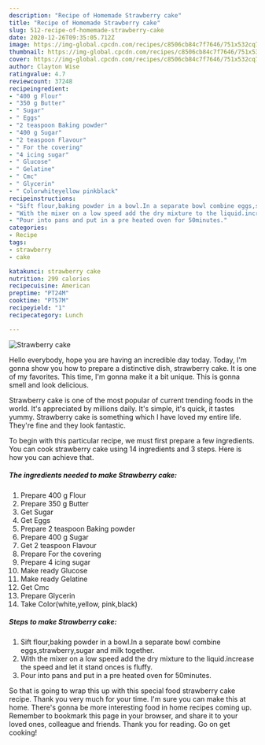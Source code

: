 ```yaml
---
description: "Recipe of Homemade Strawberry cake"
title: "Recipe of Homemade Strawberry cake"
slug: 512-recipe-of-homemade-strawberry-cake
date: 2020-12-26T09:35:05.712Z
image: https://img-global.cpcdn.com/recipes/c8506cb84c7f7646/751x532cq70/strawberry-cake-recipe-main-photo.jpg
thumbnail: https://img-global.cpcdn.com/recipes/c8506cb84c7f7646/751x532cq70/strawberry-cake-recipe-main-photo.jpg
cover: https://img-global.cpcdn.com/recipes/c8506cb84c7f7646/751x532cq70/strawberry-cake-recipe-main-photo.jpg
author: Clayton Wise
ratingvalue: 4.7
reviewcount: 37248
recipeingredient:
- "400 g Flour"
- "350 g Butter"
- " Sugar"
- " Eggs"
- "2 teaspoon Baking powder"
- "400 g Sugar"
- "2 teaspoon Flavour"
- " For the covering"
- "4 icing sugar"
- " Glucose"
- " Gelatine"
- " Cmc"
- " Glycerin"
- " Colorwhiteyellow pinkblack"
recipeinstructions:
- "Sift flour,baking powder in a bowl.In a separate bowl combine eggs,strawberry,sugar and milk together."
- "With the mixer on a low speed add the dry mixture to the liquid.increase the speed and let it stand onces is fluffy."
- "Pour into pans and put in a pre heated oven for 50minutes."
categories:
- Recipe
tags:
- strawberry
- cake

katakunci: strawberry cake 
nutrition: 299 calories
recipecuisine: American
preptime: "PT24M"
cooktime: "PT57M"
recipeyield: "1"
recipecategory: Lunch

---
```



![Strawberry cake](https://img-global.cpcdn.com/recipes/c8506cb84c7f7646/751x532cq70/strawberry-cake-recipe-main-photo.jpg)

Hello everybody, hope you are having an incredible day today. Today, I'm gonna show you how to prepare a distinctive dish, strawberry cake. It is one of my favorites. This time, I'm gonna make it a bit unique. This is gonna smell and look delicious.



Strawberry cake is one of the most popular of current trending foods in the world. It's appreciated by millions daily. It's simple, it's quick, it tastes yummy. Strawberry cake is something which I have loved my entire life. They're fine and they look fantastic.


To begin with this particular recipe, we must first prepare a few ingredients. You can cook strawberry cake using 14 ingredients and 3 steps. Here is how you can achieve that.

<!--inarticleads1-->

##### The ingredients needed to make Strawberry cake:

1. Prepare 400 g Flour
1. Prepare 350 g Butter
1. Get  Sugar
1. Get  Eggs
1. Prepare 2 teaspoon Baking powder
1. Prepare 400 g Sugar
1. Get 2 teaspoon Flavour
1. Prepare  For the covering
1. Prepare 4 icing sugar
1. Make ready  Glucose
1. Make ready  Gelatine
1. Get  Cmc
1. Prepare  Glycerin
1. Take  Color(white,yellow, pink,black)




<!--inarticleads2-->

##### Steps to make Strawberry cake:

1. Sift flour,baking powder in a bowl.In a separate bowl combine eggs,strawberry,sugar and milk together.
1. With the mixer on a low speed add the dry mixture to the liquid.increase the speed and let it stand onces is fluffy.
1. Pour into pans and put in a pre heated oven for 50minutes.




So that is going to wrap this up with this special food strawberry cake recipe. Thank you very much for your time. I'm sure you can make this at home. There's gonna be more interesting food in home recipes coming up. Remember to bookmark this page in your browser, and share it to your loved ones, colleague and friends. Thank you for reading. Go on get cooking!
